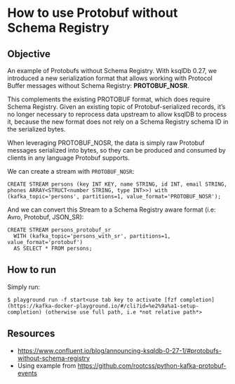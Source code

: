 # How to use Protobuf without Schema Registry

## Objective

An example of Protobufs without Schema Registry.
With ksqlDb 0.27, we introduced a new serialization format that allows working with Protocol Buffer messages without Schema Registry: **PROTOBUF_NOSR**.

This complements the existing PROTOBUF format, which does require Schema Registry. Given an existing topic of Protobuf-serialized records, it’s no longer necessary to reprocess data upstream to allow ksqlDB to process it, because the new format does not rely on a Schema Registry schema ID in the serialized bytes.

When leveraging PROTOBUF_NOSR, the data is simply raw Protobuf messages serialized into bytes, so they can be produced and consumed by clients in any language Protobuf supports.

We can create a stream with `PROTOBUF_NOSR`:
```
CREATE STREAM persons (key INT KEY, name STRING, id INT, email STRING, phones ARRAY<STRUCT<number STRING, type INT>>) with (kafka_topic='persons', partitions=1, value_format='PROTOBUF_NOSR');
```

And we can convert this Stream to a Schema Registry aware format (i.e: Avro, Protobuf, JSON_SR):
```
CREATE STREAM persons_protobuf_sr
  WITH (kafka_topic='persons_with_sr', partitions=1, value_format='protobuf')
  AS SELECT * FROM persons;
```

## How to run

Simply run:

```
$ playground run -f start<use tab key to activate [fzf completion](https://kafka-docker-playground.io/#/cli?id=%e2%9a%a1-setup-completion) (otherwise use full path, i.e *not relative path*>
```

## Resources
- https://www.confluent.io/blog/announcing-ksqldb-0-27-1/#protobufs-without-schema-registry
- Using example from https://github.com/rootcss/python-kafka-protobuf-events
